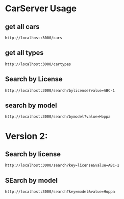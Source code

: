 # CarServer Usage

## get all cars
```
http://localhost:3000/cars
```

## get all types
```
http://localhost:3000/cartypes
```

## Search by License
```
http://localhost:3000/search/bylicense?value=ABC-1
```

## search by model
```
http://localhost:3000/search/bymodel?value=Hoppa
```


# Version 2:

## Search by license
```
http://localhost:3000/search?key=license&value=ABC-1
```

## SEarch by model
```
http://localhost:3000/search?key=model&value=Hoppa
```